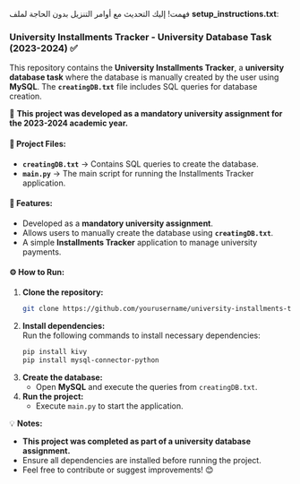 فهمت! إليك التحديث مع أوامر التنزيل بدون الحاجة لملف **setup_instructions.txt**:

### **University Installments Tracker - University Database Task (2023-2024) ✅**

This repository contains the **University Installments Tracker**, a **university database task** where the database is manually created by the user using **MySQL**. The **`creatingDB.txt`** file includes SQL queries for database creation.

📌 **This project was developed as a mandatory university assignment for the 2023-2024 academic year.**

#### **📂 Project Files:**  
- **`creatingDB.txt`** → Contains SQL queries to create the database.  
- **`main.py`** → The main script for running the Installments Tracker application.  

#### **🚀 Features:**  
- Developed as a **mandatory university assignment**.  
- Allows users to manually create the database using **`creatingDB.txt`**.  
- A simple **Installments Tracker** application to manage university payments.

#### **⚙️ How to Run:**  
1. **Clone the repository:**  
   ```bash
   git clone https://github.com/yourusername/university-installments-tracker.git
   ```  
2. **Install dependencies:**  
   Run the following commands to install necessary dependencies:  
   ```bash
   pip install kivy
   pip install mysql-connector-python
   ```  
3. **Create the database:**  
   - Open **MySQL** and execute the queries from `creatingDB.txt`.  
4. **Run the project:**  
   - Execute `main.py` to start the application.  

💡 **Notes:**  
- **This project was completed as part of a university database assignment.**  
- Ensure all dependencies are installed before running the project.  
- Feel free to contribute or suggest improvements! 😊
